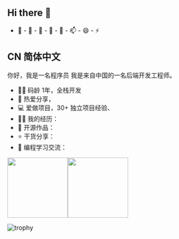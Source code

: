 ## Hi there 👋
- 🔭 - 🌱 - 👯 - 🤔 - 💬 - 📫 - 😄 - ⚡ 

## CN 简体中文

你好，我是一名程序员
我是来自中国的一名后端开发工程师。

- 👨‍💻 码龄 1年，全栈开发
- 🌱 热爱分享，
- 💻 爱做项目，30+ 独立项目经验、
- 👨‍💻 我的经历：
- 🏡 开源作品：
- ⭐️ 干货分享：
- 💬 编程学习交流：

<img align="" height="137px" src="https://github-readme-stats.vercel.app/api?username=gxkjsfxyldw&hide_title=true&hide_border=true&show_icons=true&include_all_commits=true&line_height=21&bg_color=0,EC6C6C,FFD479,FFFC79,73FA79&theme=graywhite&locale=cn" /><img align="" height="137px" src="https://github-readme-stats.vercel.app/api/top-langs/?username=gxkjsfxyldw&hide_title=true&hide_border=true&layout=compact&bg_color=0,73FA79,73FDFF,D783FF&theme=graywhite&locale=cn" />



![trophy](https://github-profile-trophy.vercel.app/?username=gxkjsfxyldw)
